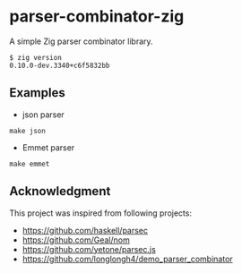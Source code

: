 # parser-combinator-zig

A simple Zig parser combinator library.

```shell
$ zig version
0.10.0-dev.3340+c6f5832bb
```

## Examples

- json parser

```
make json
```

- Emmet parser

```
make emmet
```

## Acknowledgment

This project was inspired from following projects:

- https://github.com/haskell/parsec
- https://github.com/Geal/nom
- https://github.com/yetone/parsec.js
- https://github.com/longlongh4/demo_parser_combinator
